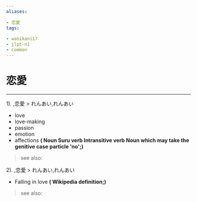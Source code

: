 ```yaml
---
aliases:
    
- 恋愛
tags:
    
- wanikani17
- jlpt-n1
- common
---
```


# 恋愛
---
1).
,恋愛 > れんあい,れんあい

- love
- love-making
- passion
- emotion
- affections
**( Noun Suru verb Intransitive verb Noun which may take the genitive case particle 'no';)**
> see also: 
            
2).
,恋愛 > れんあい,れんあい

- Falling in love
**( Wikipedia definition;)**
> see also: 
            